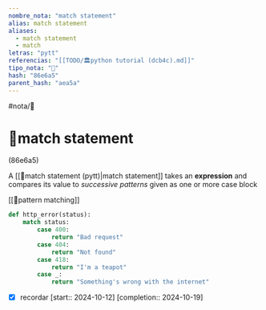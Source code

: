 ```yaml
---
nombre_nota: "match statement"
alias: match statement
aliases:
  - match statement
  - match
letras: "pytt"
referencias: "[[TODO/🏛️python tutorial (dcb4c).md]]"
tipo_nota: "📑"
hash: "86e6a5"
parent_hash: "aea5a"
---
```


#nota/📑

# 📑match statement
<div class="hash">(86e6a5)</div>

A    [[📑match statement (pytt)|match statement]] takes an __expression__ and compares its value to _successive patterns_ given as one or more case block


[[🔌pattern matching]]

```python
def http_error(status):
    match status:
        case 400:
            return "Bad request"
        case 404:
            return "Not found"
        case 418:
            return "I'm a teapot"
        case _:
            return "Something's wrong with the internet"
```


- [x] recordar  [start:: 2024-10-12]  [completion:: 2024-10-19]